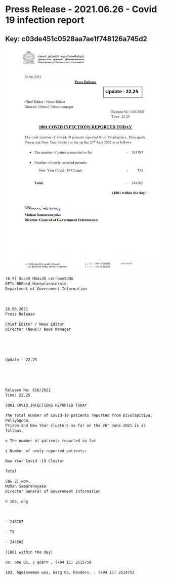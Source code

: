 # Press Release - 2021.06.26 - Covid 19 infection report 
Key: c03de451c0528aa7ae1f748126a745d2 
![img](img/c03de451c0528aa7ae1f748126a745d2.jpg)
---
```
(6 S) ScseS HOasdS cerrbmeSdQo
DFTs BHEosd Henewtaeasernid
Department of Government Information

 

26.06.2021
Press Release

Chief Editor / News Editor
Director (News)/ News manager

 

 

Update - 22.25

 

 

Release No: 616/2021
Time: 22.25

1801 COVID INFECTIONS REPORTED TODAY

The total number of Covid-19 patients reported from Divulapitiya, Peliyagoda,
Prison and New Year clusters so far on the 26" June 2021 is as follows.

e The number of patients reported so far

¢ Number of newly reported patients:

New Year Covid -19 Cluster

Total

Saw 2) won,
Mohan Samaranayake
Director General of Government Information

© 163, ong

 

- 243787

- TS

- 244502

(1801 within the day)

00, ome 05, § qoar® , (+94 11) 2515759

103, Ageinvemen wos, Garg 05, Randers. . (+94 11) 2514753

```
